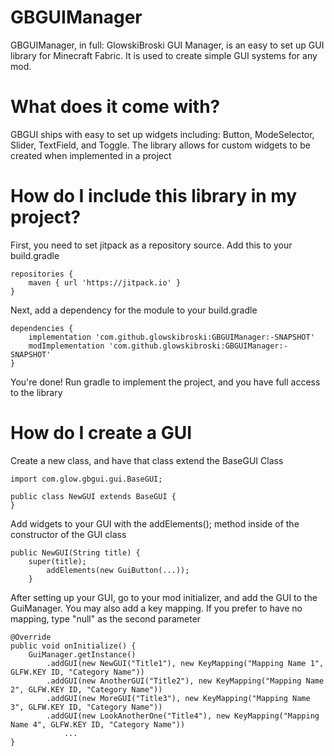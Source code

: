 # GBGUIManager

GBGUIManager, in full: GlowskiBroski GUI Manager, is an easy to set up GUI library for Minecraft Fabric.
It is used to create simple GUI systems for any mod.


# What does it come with?

GBGUI ships with easy to set up widgets including:
Button, ModeSelector, Slider, TextField, and Toggle.
The library allows for custom widgets to be created when implemented in a project

# How do I include this library in my project?

First, you need to set jitpack as a repository source. Add this to your build.gradle

    repositories {
        maven { url 'https://jitpack.io' }
    }

Next, add a dependency for the module to your build.gradle

    dependencies {
		implementation 'com.github.glowskibroski:GBGUIManager:-SNAPSHOT'
		modImplementation 'com.github.glowskibroski:GBGUIManager:-SNAPSHOT'
	}

You're done! Run gradle to implement the project, and you have full access to the library

# How do I create a GUI

Create a new class, and have that class extend the BaseGUI Class

	import com.glow.gbgui.gui.BaseGUI;

	public class NewGUI extends BaseGUI {
 	}

Add widgets to your GUI with the addElements(); method inside of the constructor of the GUI class

 	public NewGUI(String title) {
  		super(title);
    		addElements(new GuiButton(...));
     	}

After setting up your GUI, go to your mod initializer, and add the GUI to the GuiManager. You may also add a key mapping. If you prefer to have no mapping, type "null" as the second parameter

	@Override
 	public void onInitialize() {
		GuiManager.getInstance()
  			.addGUI(new NewGUI("Title1"), new KeyMapping("Mapping Name 1", GLFW.KEY ID, "Category Name"))
  			.addGUI(new AnotherGUI("Title2"), new KeyMapping("Mapping Name 2", GLFW.KEY ID, "Category Name"))
  			.addGUI(new MoreGUI("Title3"), new KeyMapping("Mapping Name 3", GLFW.KEY ID, "Category Name"))
  			.addGUI(new LookAnotherOne("Title4"), new KeyMapping("Mapping Name 4", GLFW.KEY ID, "Category Name"))
     			...
  	}
	
